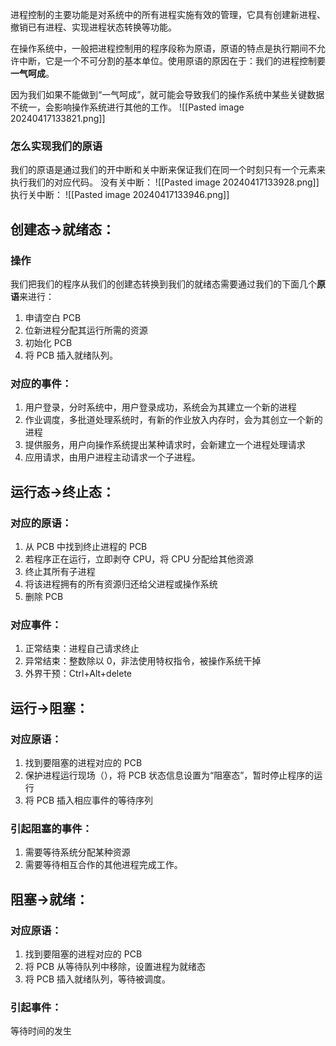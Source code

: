 进程控制的主要功能是对系统中的所有进程实施有效的管理，它具有创建新进程、撤销已有进程、实现进程状态转换等功能。

在操作系统中，一般把进程控制用的程序段称为原语，原语的特点是执行期间不允许中断，它是一个不可分割的基本单位。使用原语的原因在于：我们的进程控制要**一气呵成**。

因为我们如果不能做到“一气呵成”，就可能会导致我们的操作系统中某些关键数据不统一，会影响操作系统进行其他的工作。
![[Pasted image 20240417133821.png]]

### 怎么实现我们的原语
我们的原语是通过我们的开中断和关中断来保证我们在同一个时刻只有一个元素来执行我们的对应代码。
没有关中断：
![[Pasted image 20240417133928.png]]
执行关中断：
![[Pasted image 20240417133946.png]]


## 创建态->就绪态：
### 操作
我们把我们的程序从我们的创建态转换到我们的就绪态需要通过我们的下面几个**原语**来进行：
1. 申请空白 PCB
2. 位新进程分配其运行所需的资源
3. 初始化 PCB
4. 将 PCB 插入就绪队列。

### 对应的事件：
1. 用户登录，分时系统中，用户登录成功，系统会为其建立一个新的进程
2. 作业调度，多批道处理系统时，有新的作业放入内存时，会为其创立一个新的进程
3. 提供服务，用户向操作系统提出某种请求时，会新建立一个进程处理请求
4. 应用请求，由用户进程主动请求一个子进程。

## 运行态->终止态：

### 对应的原语：
1. 从 PCB 中找到终止进程的 PCB
2. 若程序正在运行，立即剥夺 CPU，将 CPU 分配给其他资源
3. 终止其所有子进程
4. 将该进程拥有的所有资源归还给父进程或操作系统
5. 删除 PCB

### 对应事件：
 1. 正常结束：进程自己请求终止
 2. 异常结束：整数除以 0，非法使用特权指令，被操作系统干掉
 3. 外界干预：Ctrl+Alt+delete

## 运行->阻塞：
### 对应原语：
1. 找到要阻塞的进程对应的 PCB
2. 保护进程运行现场（），将 PCB 状态信息设置为“阻塞态”，暂时停止程序的运行
3. 将 PCB 插入相应事件的等待序列

### 引起阻塞的事件：
1. 需要等待系统分配某种资源
2. 需要等待相互合作的其他进程完成工作。

## 阻塞->就绪：

### 对应原语：
1. 找到要阻塞的进程对应的 PCB
2. 将 PCB 从等待队列中移除，设置进程为就绪态
3. 将 PCB 插入就绪队列，等待被调度。

### 引起事件：
等待时间的发生